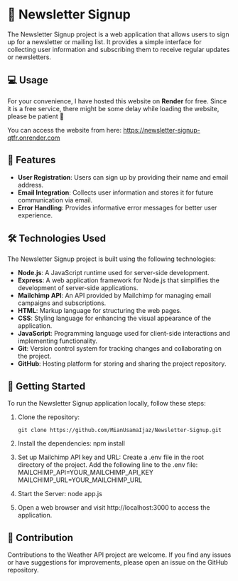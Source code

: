 # 📰 Newsletter Signup

The Newsletter Signup project is a web application that allows users to sign up for a newsletter or mailing list. It provides a simple interface for collecting user information and subscribing them to receive regular updates or newsletters.

## 💻 Usage

For your convenience, I have hosted this website on **Render** for free. Since it is a free service, there might be some delay while loading the website, please be patient 🙂

You can access the website from here: https://newsletter-signup-qtfr.onrender.com

## 🌟 Features

- **User Registration**: Users can sign up by providing their name and email address.
- **Email Integration**: Collects user information and stores it for future communication via email.
- **Error Handling**: Provides informative error messages for better user experience.

## 🛠️ Technologies Used

The Newsletter Signup project is built using the following technologies:

- **Node.js**: A JavaScript runtime used for server-side development.
- **Express**: A web application framework for Node.js that simplifies the development of server-side applications.
- **Mailchimp API**: An API provided by Mailchimp for managing email campaigns and subscriptions.
- **HTML**: Markup language for structuring the web pages.
- **CSS**: Styling language for enhancing the visual appearance of the application.
- **JavaScript**: Programming language used for client-side interactions and implementing functionality.
- **Git**: Version control system for tracking changes and collaborating on the project.
- **GitHub**: Hosting platform for storing and sharing the project repository.

## 🚀 Getting Started

To run the Newsletter Signup application locally, follow these steps:

1. Clone the repository:
   ```shell
   git clone https://github.com/MianUsamaIjaz/Newsletter-Signup.git

2. Install the dependencies: npm install

3. Set up Mailchimp API key and URL:
Create a .env file in the root directory of the project.
Add the following line to the .env file:
MAILCHIMP_API=YOUR_MAILCHIMP_API_KEY
MAILCHIMP_URL=YOUR_MAILCHIMP_URL

5. Start the Server: node app.js

6. Open a web browser and visit http://localhost:3000 to access the application.

## 🤝 Contribution
Contributions to the Weather API project are welcome. If you find any issues or have suggestions for improvements, please open an issue on the GitHub repository.
